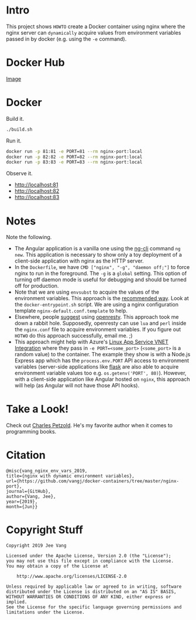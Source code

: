 # Intro

This project shows `HOWTO` create a Docker container using nginx where the nginx server can `dynamically` acquire values from environment variables passed in by docker (e.g. using the `-e` command).

# Docker Hub

[Image](https://hub.docker.com/r/vangjee/nginx-port)

# Docker

Build it.

```bash
./build.sh
```

Run it.

```bash
docker run -p 81:81 -e PORT=81 --rm nginx-port:local
docker run -p 82:82 -e PORT=82 --rm nginx-port:local
docker run -p 83:83 -e PORT=83 --rm nginx-port:local
```

Observe it.

* [http://localhost:81](http://localhost:81)
* [http://localhost:82](http://localhost:82)
* [http://localhost:83](http://localhost:83)

# Notes

Note the following.
* The Angular application is a vanilla one using the [ng-cli](https://cli.angular.io/) command `ng new`. This application is necessary to show only a toy deployment of a client-side application with nginx as the HTTP server.
* In the `Dockerfile`, we have `CMD ["nginx", "-g", "daemon off;"]` to force nginx to run in the foreground. The `-g` is a `global` setting. This option of turning off daemon mode is useful for debugging and should be turned off for production.
* Note that we are using `envsubst` to acquire the values of the environment variables. This approach is the [recommended way](http://nginx.org/en/docs/ngx_core_module.html#env). Look at the `docker-entrypoint.sh` script. We are using a nginx configuration template `nginx-default.conf.template` to help.
* Elsewhere, people [suggest](https://serverfault.com/questions/577370/how-can-i-use-environment-variables-in-nginx-conf) using [openresty](https://openresty.org/en/). This approach took me down a rabbit hole. Supposedly, openresty can use `lua` and `perl` inside the `nginx.conf` file to acquire environment variables. If you figure out `HOTWO` do this approach successfully, email me. ;)
* This approach might help with Azure's [Linux App Service VNET Integration](https://github.com/Azure/app-service-linux-docs/blob/master/app_service_linux_vnet_integration.md) where they pass in `-e PORT=<some_port>` (`<some_port>` is a random value) to the container. The example they show is with a Node.js Express app which has the `process.env.PORT` API access to environment variables (server-side applications like [flask](http://flask.pocoo.org/) are also able to acquire environment variable values too e.g. `os.getenv('PORT', 80)`). However, with a client-side application like Angular hosted on `nginx`, this approach will help (as Angular will not have those API hooks).

# Take a Look!

Check out [Charles Petzold](https://en.wikipedia.org/wiki/Charles_Petzold). He's my favorite author when it comes to programming books.

# Citation

```
@misc{vang_nginx_env_vars_2019, 
title={nginx with dynamic environment variables}, 
url={https://github.com/vangj/docker-containers/tree/master/nginx-port}, 
journal={GitHub},
author={Vang, Jee}, 
year={2019}, 
month={Jun}}
```

# Copyright Stuff

```
Copyright 2019 Jee Vang

Licensed under the Apache License, Version 2.0 (the "License");
you may not use this file except in compliance with the License.
You may obtain a copy of the License at

    http://www.apache.org/licenses/LICENSE-2.0

Unless required by applicable law or agreed to in writing, software
distributed under the License is distributed on an "AS IS" BASIS,
WITHOUT WARRANTIES OR CONDITIONS OF ANY KIND, either express or implied.
See the License for the specific language governing permissions and
limitations under the License.
```